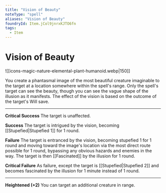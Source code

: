 ```yaml
---
title: "Vision of Beauty"
noteType: "spell"
aliases: "Vision of Beauty"
foundryId: Item.jCol9jnrxKJTO6fn
tags:
  - Item
---
```


# Vision of Beauty
![[icons-magic-nature-elemental-plant-humanoid.webp|150]]

You create a phantasmal image of the most beautiful creature imaginable to the target at a location somewhere within the spell's range. Only the spell's target can see the beauty, though you can see the vague shape of the illusion as it manifests. The effect of the vision is based on the outcome of the target's Will save.

* * *

**Critical Success** The target is unaffected.

**Success** The target is intrigued by the vision, becoming [[Stupefied|Stupefied 1]] for 1 round.

**Failure** The target is entranced by the vision, becoming stupefied 1 for 1 round and moving toward the image's location via the most direct route possible for 1 round, bypassing any obvious hazards and enemies in the way. The target is then [[Fascinated]] by the illusion for 1 round.

**Critical Failure** As failure, except the target is [[Stupefied|Stupefied 2]] and becomes fascinated by the illusion for 1 minute instead of 1 round.

* * *

**Heightened (+2)** You can target an additional creature in range.
